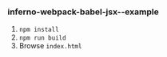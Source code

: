 ### inferno-webpack-babel-jsx--example

1. `npm install`
1. `npm run build`
1. Browse `index.html`

